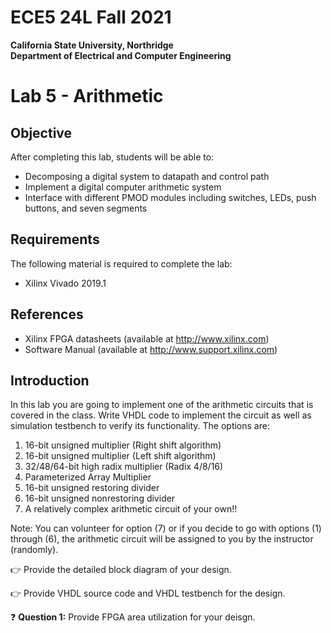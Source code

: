 
# ECE5 24L Fall 2021
**California State University, Northridge**  
**Department of Electrical and Computer Engineering**  

# Lab 5 - Arithmetic

## Objective

After completing this lab, students will be able to:
- Decomposing a digital system to datapath and control path
- Implement a digital computer arithmetic system
- Interface with different PMOD modules including switches, LEDs, push buttons, and seven segments


## Requirements

The following material is required to complete the lab:
- Xilinx Vivado 2019.1

## References

- Xilinx FPGA datasheets (available at http://www.xilinx.com)
- Software Manual (available at http://www.support.xilinx.com)

## Introduction

In this lab you are going to implement one of the arithmetic circuits that is covered in the class. Write VHDL code to implement the circuit as well as simulation testbench to verify its functionality. The options are:

1. 16-bit unsigned multiplier (Right shift algorithm)
2. 16-bit unsigned multiplier (Left shift algorithm)
3. 32/48/64-bit high radix multiplier (Radix 4/8/16)
4. Parameterized Array Multiplier
5. 16-bit unsigned restoring divider
6. 16-bit unsigned nonrestoring divider
7. A relatively complex arithmetic circuit of your own!!

Note: You can volunteer for option (7) or if you decide to go with options (1) through (6), the arithmetic circuit will be assigned to you by the instructor (randomly).

:point_right: Provide the detailed block diagram of your design.

:point_right: Provide VHDL source code and VHDL testbench for the design.

:question: **Question 1:** Provide FPGA area utilization for your deisgn.
